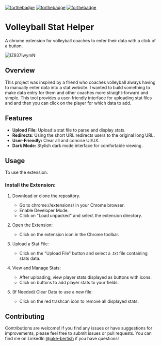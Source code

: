 
[![forthebadge](https://forthebadge.com/images/badges/uses-js.svg)](https://forthebadge.com)
[![forthebadge](https://forthebadge.com/images/badges/uses-html.svg)](https://forthebadge.com)
[![forthebadge](https://forthebadge.com/images/badges/uses-css.svg)](https://forthebadge.com)

# Volleyball Stat Helper

A chrome extension for volleyball coaches to enter their data with a click of a button.

![IZ937IwymN](https://github.com/JustJakee/VolleyballStatExtension/assets/45543899/21d80eeb-80e6-4b9b-9a10-ae573eb283d1)

## Overview

This project was inspired by a friend who coaches volleyball always having to manually enter data into a stat website. 
I wanted to build something to make data entry for them and other coaches more straight-forward and simple.
This tool provides a user-friendly interface for uploading stat files and and then you can click on the player for which data to add.

## Features

- **Upload File:** Upload a stat file to parse and display stats.
- **Redirects**: Using the short URL redirects users to the original long URL.
- **User-Friendly:** Clear all and concise UI/UX.
- **Dark Mode:** Stylish dark mode interface for comfortable viewing.

## Usage
To use the extension:

### Install the Extension:

  1. Download or clone the repository.
      - Go to chrome://extensions/ in your Chrome browser.
      - Enable Developer Mode.
      - Click on "Load unpacked" and select the extension directory.
        
  2. Open the Extension:

      - Click on the extension icon in the Chrome toolbar.
    
  3. Upload a Stat File:

      - Click on the "Upload File" button and select a .txt file containing stats data.

  4. View and Manage Stats:

      - After uploading, view player stats displayed as buttons with icons.
      - Click on buttons to add player stats to your fields.
  5. (If Needed) Clear Data to use a new file:

      - Click on the red trashcan icon to remove all displayed stats.
        
## Contributing
Contributions are welcome! If you find any issues or have suggestions for improvements, please feel free to submit issues or pull requests.
You can find me on LinkedIn [@jake-bertish](https://www.linkedin.com/in/jake-bertish/) if you have questions!

